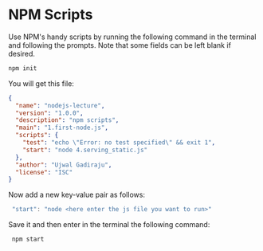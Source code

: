 # NPM Scripts
Use NPM's handy scripts by running the following command in the terminal and following the prompts. Note that some fields can be left blank if desired.

```js
npm init
```

You will get this file:

```json
{
  "name": "nodejs-lecture",
  "version": "1.0.0",
  "description": "npm scripts",
  "main": "1.first-node.js",
  "scripts": {
    "test": "echo \"Error: no test specified\" && exit 1",
    "start": "node 4.serving_static.js"
  },
  "author": "Ujwal Gadiraju",
  "license": "ISC"
}


```

Now add a new key-value pair as follows:

```js
 "start": "node <here enter the js file you want to run>"
```

Save it and then enter in the terminal the following command:

```js
 npm start
```